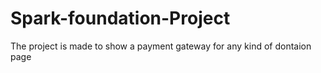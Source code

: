 # Spark-foundation-Project

The project is made to show a payment gateway for any kind of dontaion page
